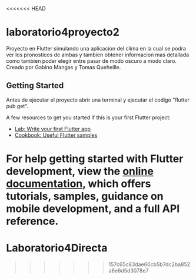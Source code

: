 <<<<<<< HEAD
# laboratorio4proyecto2

Proyecto en Flutter simulando una aplicacion del clima en la cual se podra ver los pronosticos de ambas y tambien obtener informacion mas detallada como tambien poder elegir entre pasar de modo oscuro a modo claro. Creado por Gabino Mangas y Tomas Queheille.

## Getting Started

Antes de ejecutar el proyecto abrir una terminal y ejecutar el codigo "flutter pub get".

A few resources to get you started if this is your first Flutter project:

- [Lab: Write your first Flutter app](https://docs.flutter.dev/get-started/codelab)
- [Cookbook: Useful Flutter samples](https://docs.flutter.dev/cookbook)

For help getting started with Flutter development, view the
[online documentation](https://docs.flutter.dev/), which offers tutorials,
samples, guidance on mobile development, and a full API reference.
=======
# Laboratorio4Directa
>>>>>>> 157c65c83dae60cb5b7dc2ba852a6e6d5d3078e7
